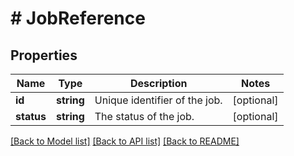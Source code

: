 # # JobReference

## Properties

Name | Type | Description | Notes
------------ | ------------- | ------------- | -------------
**id** | **string** | Unique identifier of the job. | [optional]
**status** | **string** | The status of the job. | [optional]

[[Back to Model list]](../../README.md#models) [[Back to API list]](../../README.md#endpoints) [[Back to README]](../../README.md)
